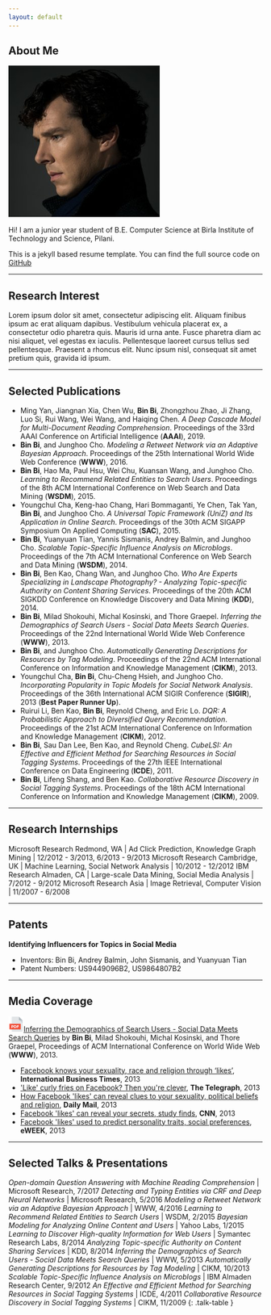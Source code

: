 ```yaml
---
layout: default
---
```


## About Me

<img class="profile-picture" src="sherlock.jpg">

Hi! I am a junior year student of B.E. Computer Science at Birla Institute of Technology and Science, Pilani.

This is a jekyll based resume template. You can find the full source code on [GitHub](https://github.com/bk2dcradle/researcher)

---

## Research Interest

Lorem ipsum dolor sit amet, consectetur adipiscing elit. Aliquam finibus ipsum ac erat aliquam dapibus. Vestibulum vehicula placerat ex, a consectetur odio pharetra quis. Mauris id urna ante. Fusce pharetra diam ac nisi aliquet, vel egestas ex iaculis. Pellentesque laoreet cursus tellus sed pellentesque. Praesent a rhoncus elit. Nunc ipsum nisl, consequat sit amet pretium quis, gravida id ipsum.

---

## Selected Publications

* Ming Yan, Jiangnan Xia, Chen Wu, **Bin Bi**, Zhongzhou Zhao, Ji Zhang, Luo Si, Rui Wang, Wei Wang, and Haiqing Chen. *A Deep Cascade Model for Multi-Document Reading Comprehension*. Proceedings of the 33rd AAAI Conference on Artificial Intelligence (**AAAI**), 2019.
* **Bin Bi**, and Junghoo Cho. *Modeling a Retweet Network via an Adaptive Bayesian Approach*. Proceedings of the 25th International World Wide Web Conference (**WWW**), 2016.
* **Bin Bi**, Hao Ma, Paul Hsu, Wei Chu, Kuansan Wang, and Junghoo Cho. *Learning to Recommend Related Entities to Search Users*. Proceedings of the 8th ACM International Conference on Web Search and Data Mining (**WSDM**), 2015.
* Youngchul Cha, Keng-hao Chang, Hari Bommaganti, Ye Chen, Tak Yan, **Bin Bi**, and Junghoo Cho. *A Universal Topic Framework (UniZ) and Its Application in Online Search*. Proceedings of the 30th ACM SIGAPP Symposium On Applied Computing (**SAC**), 2015.
* **Bin Bi**, Yuanyuan Tian, Yannis Sismanis, Andrey Balmin, and Junghoo Cho. *Scalable Topic-Specific Influence Analysis on Microblogs*. Proceedings of the 7th ACM International Conference on Web Search and Data Mining (**WSDM**), 2014.
* **Bin Bi**, Ben Kao, Chang Wan, and Junghoo Cho. *Who Are Experts Specializing in Landscape Photography? - Analyzing Topic-specific Authority on Content Sharing Services*. Proceedings of the 20th ACM SIGKDD Conference on Knowledge Discovery and Data Mining (**KDD**), 2014.
* **Bin Bi**, Milad Shokouhi, Michal Kosinski, and Thore Graepel. *Inferring the Demographics of Search Users - Social Data Meets Search Queries*. Proceedings of the 22nd International World Wide Web Conference (**WWW**), 2013.
* **Bin Bi**, and Junghoo Cho. *Automatically Generating Descriptions for Resources by Tag Modeling*. Proceedings of the 22nd ACM International Conference on Information and Knowledge Management (**CIKM**), 2013.
* Youngchul Cha, **Bin Bi**, Chu-Cheng Hsieh, and Junghoo Cho. *Incorporating Popularity in Topic Models for Social Network Analysis*. Proceedings of the 36th International ACM SIGIR Conference (**SIGIR**), 2013 (**Best Paper Runner Up**).
* Ruirui Li, Ben Kao, **Bin Bi**, Reynold Cheng, and Eric Lo. *DQR: A Probabilistic Approach to Diversified Query Recommendation*. Proceedings of the 21st ACM International Conference on Information and Knowledge Management (**CIKM**), 2012.
* **Bin Bi**, Sau Dan Lee, Ben Kao, and Reynold Cheng. *CubeLSI: An Effective and Efficient Method for Searching Resources in Social Tagging Systems*. Proceedings of the 27th IEEE International Conference on Data Engineering (**ICDE**), 2011.
* **Bin Bi**, Lifeng Shang, and Ben Kao. *Collaborative Resource Discovery in Social Tagging Systems*. Proceedings of the 18th ACM International Conference on Information and Knowledge Management (**CIKM**), 2009.

---

## Research Internships

Microsoft Research Redmond, WA | Ad Click Prediction, Knowledge Graph Mining | 12/2012 - 3/2013, 6/2013 - 9/2013
Microsoft Research Cambridge, UK | Machine Learning, Social Network Analysis | 10/2012 - 12/2012
IBM Research Almaden, CA | Large-scale Data Mining, Social Media Analysis | 7/2012 - 9/2012
Microsoft Research Asia | Image Retrieval, Computer Vision | 11/2007 - 6/2008

---

## Patents

**Identifying Influencers for Topics in Social Media**
* Inventors: Bin Bi, Andrey Balmin, John Sismanis, and Yuanyuan Tian
* Patent Numbers: US9449096B2, US9864807B2

---

## Media Coverage

[<img class="icon" src="pdf.png">Inferring the Demographics of Search Users - Social Data Meets Search Queries](http://www2013.w3c.br/proceedings/p131.pdf) by **Bin Bi**, Milad Shokouhi, Michal Kosinski, and Thore Graepel, Proceedings of ACM International Conference on World Wide Web (**WWW**), 2013.
* [Facebook knows your sexuality, race and religion through ‘likes’](https://www.ibtimes.co.uk/facebook-button-provides-information-sexuality-personality-race-444785), **International Business Times**, 2013
* ['Like' curly fries on Facebook? Then you're clever](https://www.telegraph.co.uk/technology/facebook/9923070/Like-curly-fries-on-Facebook-Then-youre-clever.html), **The Telegraph**, 2013
* [How Facebook 'likes' can reveal clues to your sexuality, political beliefs and religion](https://www.dailymail.co.uk/sciencetech/article-2291749/How-Facebook-likes-reveal-clues-sexuality-political-beliefs-religion.html), **Daily Mail**, 2013
* [Facebook 'likes' can reveal your secrets, study finds](https://www.cnn.com/2013/03/11/tech/social-media/facebook-likes-study/index.html), **CNN**, 2013
* [Facebook 'likes' used to predict personality traits, social preferences](https://www.eweek.com/cloud/facebook-likes-used-to-predict-personality-traits-social-preferences), **eWEEK**, 2013

---

## Selected Talks & Presentations

*Open-domain Question Answering with Machine Reading Comprehension* | Microsoft Research, 7/2017
*Detecting and Typing Entities via CRF and Deep Neural Networks* | Microsoft Research, 5/2016
*Modeling a Retweet Network via an Adaptive Bayesian Approach* | WWW, 4/2016
*Learning to Recommend Related Entities to Search Users* | WSDM, 2/2015
*Bayesian Modeling for Analyzing Online Content and Users* | Yahoo Labs, 1/2015
*Learning to Discover High-quality Information for Web Users* | Symantec Research Labs, 8/2014
*Analyzing Topic-specific Authority on Content Sharing Services* | KDD, 8/2014
*Inferring the Demographics of Search Users - Social Data Meets Search Queries* | WWW, 5/2013
*Automatically Generating Descriptions for Resources by Tag Modeling* | CIKM, 10/2013
*Scalable Topic-Specific Influence Analysis on Microblogs* | IBM Almaden Research Center, 9/2012
*An Effective and Efficient Method for Searching Resources in Social Tagging Systems* | ICDE, 4/2011
*Collaborative Resource Discovery in Social Tagging Systems* | CIKM, 11/2009
{: .talk-table }
